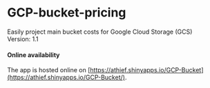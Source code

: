 # GCP-bucket-pricing
Easily project main bucket costs for Google Cloud Storage (GCS)<br>
Version: 1.1
#### Online availability
The app is hosted online on [https://athief.shinyapps.io/GCP-Bucket](https://athief.shinyapps.io/GCP-Bucket/).
